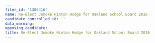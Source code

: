 ```yaml
---
filer_id: '1386416'
name: Re-Elect Jumoke Hinton Hodge for Oakland School Board 2016
candidate_controlled_id: ''
data_warning: 
opposing_candidate: 
title: Re-Elect Jumoke Hinton Hodge for Oakland School Board 2016
---
```


